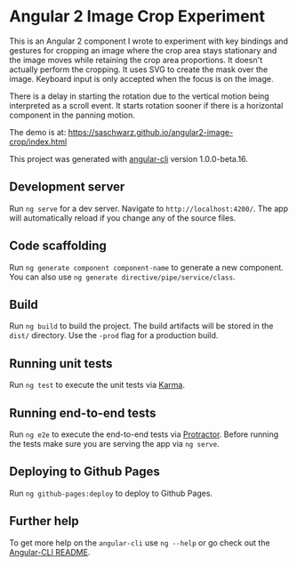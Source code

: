 # Angular 2 Image Crop Experiment

This is an Angular 2 component I wrote to experiment with key bindings and gestures for cropping an image where the crop area stays stationary and the image moves while retaining the crop area proportions.
It doesn't actually perform the cropping.
It uses SVG to create the mask over the image. Keyboard input is only accepted when the focus is on the image.

There is a delay in starting the rotation due to the vertical motion being interpreted as a scroll event. It starts rotation sooner if there is a horizontal component in the panning motion.

The demo is at: https://saschwarz.github.io/angular2-image-crop/index.html

This project was generated with [angular-cli](https://github.com/angular/angular-cli) version 1.0.0-beta.16.

## Development server
Run `ng serve` for a dev server. Navigate to `http://localhost:4200/`. The app will automatically reload if you change any of the source files.

## Code scaffolding

Run `ng generate component component-name` to generate a new component. You can also use `ng generate directive/pipe/service/class`.

## Build

Run `ng build` to build the project. The build artifacts will be stored in the `dist/` directory. Use the `-prod` flag for a production build.

## Running unit tests

Run `ng test` to execute the unit tests via [Karma](https://karma-runner.github.io).

## Running end-to-end tests

Run `ng e2e` to execute the end-to-end tests via [Protractor](http://www.protractortest.org/).
Before running the tests make sure you are serving the app via `ng serve`.

## Deploying to Github Pages

Run `ng github-pages:deploy` to deploy to Github Pages.

## Further help

To get more help on the `angular-cli` use `ng --help` or go check out the [Angular-CLI README](https://github.com/angular/angular-cli/blob/master/README.md).
